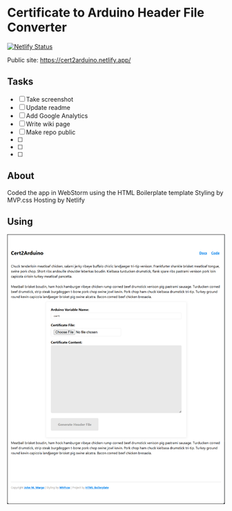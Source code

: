 # Certificate to Arduino Header File Converter

[![Netlify Status](https://api.netlify.com/api/v1/badges/1cb13784-5016-476c-9036-57b4e78bca83/deploy-status)](https://app.netlify.com/sites/cert2arduino/deploys)

Public site: https://cert2arduino.netlify.app/

## Tasks

- [ ] Take screenshot
- [ ] Update readme
- [ ] Add Google Analytics
- [ ] Write wiki page
- [ ] Make repo public
- [ ]
- [ ]
- [ ]

## About

Coded the app in WebStorm using the HTML Boilerplate template
Styling by MVP.css
Hosting by Netlify

## Using


![Application Main Page](images/figure-01.png)

